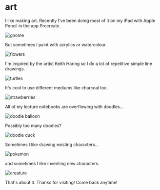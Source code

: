 art
======

I like making art. Recently I've been doing most of it on my iPad with Apple Pencil in the app Procreate. 

![gnome](https://user-images.githubusercontent.com/49330502/151737007-8f93a414-98ca-4a49-aa56-30788d98129b.jpg)

But sometimes I paint with acrylics or watercolour. 

![flowers](https://user-images.githubusercontent.com/49330502/151737013-fe3e3760-d944-4e5d-a01b-eb13c6d234d6.jpg)

<!--[hand](https://user-images.githubusercontent.com/49330502/151737016-b652ad34-5e9a-41e9-9f43-89a49d31819b.jpg)-->

I'm inspired by the artist Keith Haring so I do a lot of repetitive simple line drawings. 

![turtles](https://user-images.githubusercontent.com/49330502/151737018-9f6d9e16-cb98-4e79-87c1-f6c2306f0a2e.jpg)

It's cool to use different mediums like charcoal too. 

![strawberries](https://user-images.githubusercontent.com/49330502/151737020-c4877700-d4c0-478d-a373-a89f2861c957.jpg)

All of my lecture notebooks are overflowing with doodles...

![doodle balloon](https://user-images.githubusercontent.com/49330502/151737023-9c9ee603-29bd-4b46-93b6-e6223856562b.jpg)

Possibly too many doodles?

![doodle duck](https://user-images.githubusercontent.com/49330502/151737027-8979961b-2d4c-478e-aa79-9fc92218c694.jpg)

<!--![tangerine](https://user-images.githubusercontent.com/49330502/151737038-94394ecd-e32b-4b3d-a066-7d1f4a0eb41d.jpg)-->

Sometimes I like drawing existing characters...

![pokemon](https://user-images.githubusercontent.com/49330502/151737042-3f384a3c-908c-4c2f-87d3-96c574c76c9b.jpg)

and sometimes I like inventing new characters. 

![creature](https://user-images.githubusercontent.com/49330502/151737050-541363f7-4d80-4a65-997f-10ffba3b7dd8.jpg)

That's about it. Thanks for visiting! Come back anytime! 
